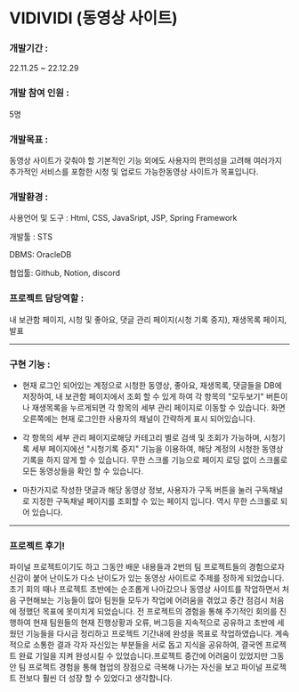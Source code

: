 # VIDIVIDI (동영상 사이트)

### 개발기간 :

22.11.25 ~ 22.12.29

### 개발 참여 인원 :

5명

### 개발목표 :

동영상 사이트가 갖춰야 할 기본적인 기능 외에도 사용자의 편의성을 고려해
여러가지 추가적인 서비스를 포함한 시청 및 업로드 가능한동영상 사이트가 목표입니다.

### 개발환경 : 

사용언어 및 도구 : Html, CSS, JavaSript, JSP, Spring Framework

개발툴 : STS

DBMS: OracleDB

협업툴: Github, Notion, discord

### 프로젝트 담당역할 :

내 보관함 페이지, 시청 및 좋아요, 댓글 관리 페이지(시청 기록 중지), 재생목록 페이지, 발표

-----------------------------------------------------------------------

### 구현 기능 :

- 현재 로그인 되어있는 계정으로 시청한 동영상, 좋아요, 재생목록, 댓글들을 DB에 저장하여,
  내 보관함 페이지에서 조회 할 수 있게 하여 각 항목의 "모두보기" 버튼이나 재생목록을 누르게되면
  각 항목의 세부 관리 페이지로 이동할 수 있습니다.
  화면 오른쪽에는 현재 로그인한 사용자의 채널이 간략하게 표시 되어있습니다.


- 각 항목의 세부 관리 페이지로해당 카테고리 별로 검색 및 조회가 가능하며,
  시청기록 세부 페이지에선 "시청기록 중지" 기능을 이용하여,
  해당 계정의 시청한 동영상 기록을 하지 않게 할 수 있습니다.
  무한 스크롤 기능으로 페이지 로딩 없이 스크롤로 모든 동영상들을 확인 할 수 있습니다.
  
- 마찬가지로 작성한 댓글과 해당 동영상 정보, 사용자가 구독 버튼을 눌러 구독채널로 지정한
  구독채널 페이지를 조회할 수 있는 페이지 입니다.
  역시 무한 스크롤로 되어 있습니다.

-----------------------------------------------------------------------

### 프로젝트 후기!

파이널 프로젝트이기도 하고 그동안 배운 내용들과 2번의 팀 프로젝트들의 경험으로자신감이 붙어 난이도가 다소 난이도가 있는 동영상 사이트로 주제를 정하게 되었습니다. 초기 회의 때나 프로젝트 초반에는 순조롭게 나아갔으나 동영상 사이트를 작업하면서 처음 구현해보는 기능들이 많아 팀원들 모두가 작업에 어려움을 겪었고 중간 점검시 처음에 정했던 목표에 못미치게 되었습니다. 전 프로젝트의 경험을 통해 주기적인 회의를 진행하여 현재 팀원들의 현재 진행상황과 오류, 버그등을 지속적으로 공유하고 초반에 세웠던 기능들을 다시금 정리하고 프로젝트 기간내에 완성을 목표로 작업하였습니다. 계속적으로 소통한 결과 각자 자신있는 부분들을 서로 돕고 지식을 공유하여, 결국엔 프로젝트 완료 기일을 지켜 완성시킬 수 있었습니다.프로젝트 중간에 어려움이 있었지만 그동안 팀 프로젝트 경험을 통해 협업의 장점으로 극복해 나가는 자신을 보고 파이널 프로젝트 전보다 훨씬 더 성장 할 수 있었다고 생각합니다.
